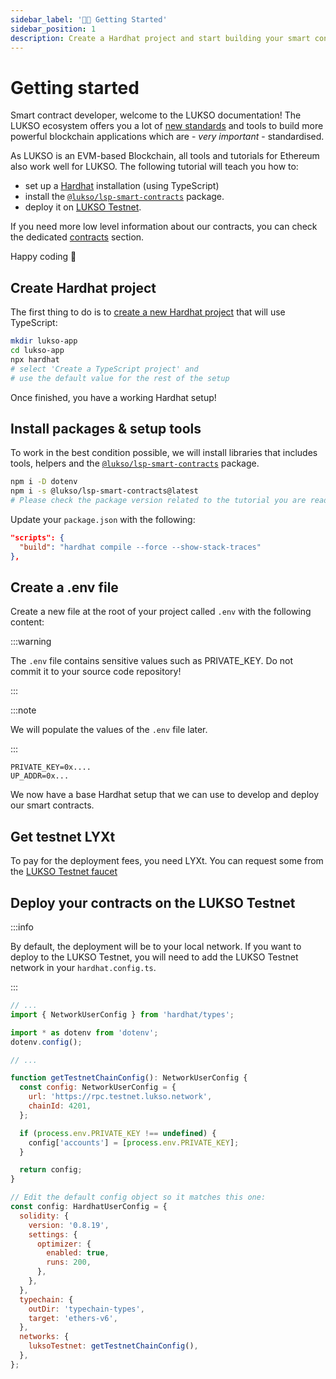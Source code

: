 ```yaml
---
sidebar_label: '👋🏻 Getting Started'
sidebar_position: 1
description: Create a Hardhat project and start building your smart contracts for LUKSO.
---
```


# Getting started

Smart contract developer, welcome to the LUKSO documentation! The LUKSO ecosystem offers you a lot of [new standards](../../standards/introduction.md) and tools to build more powerful blockchain applications which are - _very important_ - standardised.

As LUKSO is an EVM-based Blockchain, all tools and tutorials for Ethereum also work well for LUKSO. The following tutorial will teach you how to:

- set up a [Hardhat](https://hardhat.org/) installation (using TypeScript)
- install the [`@lukso/lsp-smart-contracts`](https://www.npmjs.com/package/@lukso/lsp-smart-contracts) package.
- deploy it on [LUKSO Testnet](../../networks/testnet/parameters).

If you need more low level information about our contracts, you can check the dedicated [contracts](../../contracts/introduction.md) section.

Happy coding 🧙

## Create Hardhat project

The first thing to do is to [create a new Hardhat project](https://hardhat.org/hardhat-runner/docs/getting-started#quick-start) that will use TypeScript:

```bash
mkdir lukso-app
cd lukso-app
npx hardhat
# select 'Create a TypeScript project' and
# use the default value for the rest of the setup
```

Once finished, you have a working Hardhat setup!

## Install packages &amp; setup tools

To work in the best condition possible, we will install libraries that includes tools, helpers and the [`@lukso/lsp-smart-contracts`](https://www.npmjs.com/package/@lukso/lsp-smart-contracts) package.

```bash
npm i -D dotenv
npm i -s @lukso/lsp-smart-contracts@latest
# Please check the package version related to the tutorial you are reading
```

Update your `package.json` with the following:

```json title="package.json"
"scripts": {
  "build": "hardhat compile --force --show-stack-traces"
},
```

## Create a .env file

Create a new file at the root of your project called `.env` with the following content:

:::warning

The `.env` file contains sensitive values such as PRIVATE_KEY. Do not commit it to your source code repository!

:::

:::note

We will populate the values of the `.env` file later.

:::

```text title=".env"
PRIVATE_KEY=0x....
UP_ADDR=0x...
```

We now have a base Hardhat setup that we can use to develop and deploy our smart contracts.

## Get testnet LYXt

To pay for the deployment fees, you need LYXt. You can request some from the [LUKSO Testnet faucet](https://faucet.testnet.lukso.network/)

## Deploy your contracts on the LUKSO Testnet

:::info

By default, the deployment will be to your local network. If you want to deploy to the LUKSO Testnet, you will need to add the LUKSO Testnet network in your `hardhat.config.ts`.

:::

```js title="hardhat.config.ts"
// ...
import { NetworkUserConfig } from 'hardhat/types';

import * as dotenv from 'dotenv';
dotenv.config();

// ...

function getTestnetChainConfig(): NetworkUserConfig {
  const config: NetworkUserConfig = {
    url: 'https://rpc.testnet.lukso.network',
    chainId: 4201,
  };

  if (process.env.PRIVATE_KEY !== undefined) {
    config['accounts'] = [process.env.PRIVATE_KEY];
  }

  return config;
}

// Edit the default config object so it matches this one:
const config: HardhatUserConfig = {
  solidity: {
    version: '0.8.19',
    settings: {
      optimizer: {
        enabled: true,
        runs: 200,
      },
    },
  },
  typechain: {
    outDir: 'typechain-types',
    target: 'ethers-v6',
  },
  networks: {
    luksoTestnet: getTestnetChainConfig(),
  },
};
```
